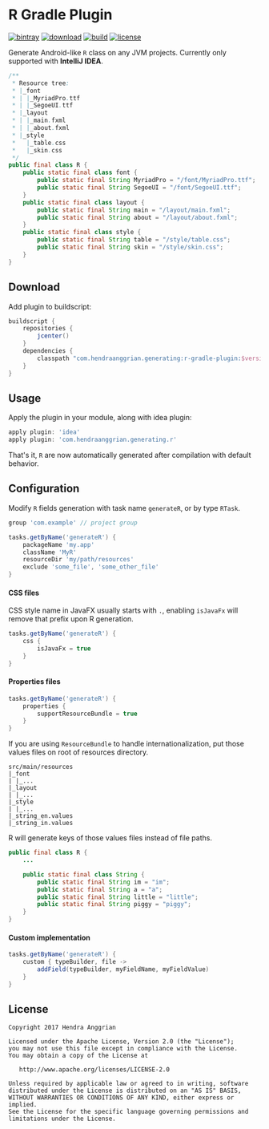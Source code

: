 R Gradle Plugin
===============
[![bintray](https://img.shields.io/badge/bintray-generating-brightgreen.svg)](https://bintray.com/hendraanggrian/generating)
[![download](https://api.bintray.com/packages/hendraanggrian/generating/r-gradle-plugin/images/download.svg)](https://bintray.com/hendraanggrian/generating/r-gradle-plugin/_latestVersion)
[![build](https://travis-ci.com/hendraanggrian/r-gradle-plugin.svg)](https://travis-ci.com/hendraanggrian/r-gradle-plugin)
[![license](https://img.shields.io/badge/license-Apache--2.0-blue.svg)](http://www.apache.org/licenses/LICENSE-2.0)

Generate Android-like `R` class on any JVM projects.
Currently only supported with <b>IntelliJ IDEA</b>.

```java
/**
 * Resource tree:
 * |_font
 * | |_MyriadPro.ttf
 * | |_SegoeUI.ttf
 * |_layout
 * | |_main.fxml
 * | |_about.fxml
 * |_style
 *   |_table.css
 *   |_skin.css
 */
public final class R {
    public static final class font {
        public static final String MyriadPro = "/font/MyriadPro.ttf";
        public static final String SegoeUI = "/font/SegoeUI.ttf";
    }
    public static final class layout {
        public static final String main = "/layout/main.fxml";
        public static final String about = "/layout/about.fxml";
    }
    public static final class style {
        public static final String table = "/style/table.css";
        public static final String skin = "/style/skin.css";
    }
}
```

Download
--------
Add plugin to buildscript:

```gradle
buildscript {
    repositories {
        jcenter()
    }
    dependencies {
        classpath "com.hendraanggrian.generating:r-gradle-plugin:$version"
    }
}
```

Usage
-----
Apply the plugin in your module, along with idea plugin:

```gradle
apply plugin: 'idea'
apply plugin: 'com.hendraanggrian.generating.r'
```

That's it, `R` are now automatically generated after compilation with default behavior.

Configuration
-------------
Modify `R` fields generation with task name `generateR`, or by type `RTask`.

```gradle
group 'com.example' // project group

tasks.getByName('generateR') {
    packageName 'my.app'
    className 'MyR'
    resourceDir 'my/path/resources'
    exclude 'some_file', 'some_other_file'
}
```

#### CSS files
CSS style name in JavaFX usually starts with `.`,
enabling `isJavaFx` will remove that prefix upon R generation.

```gradle
tasks.getByName('generateR') {
    css {
        isJavaFx = true
    }
}
```

#### Properties files

```gradle
tasks.getByName('generateR') {
    properties {
        supportResourceBundle = true
    }
}
```

If you are using `ResourceBundle` to handle internationalization, put those values files on root of resources directory.

```
src/main/resources
|_font
| |_...
|_layout
| |_...
|_style
| |_...
|_string_en.values
|_string_in.values
```

R will generate keys of those values files instead of file paths.

```java
public final class R {
    ...

    public static final class String {
        public static final String im = "im";
        public static final String a = "a";
        public static final String little = "little";
        public static final String piggy = "piggy";
    }
}
```

#### Custom implementation

```gradle
tasks.getByName('generateR') {
    custom { typeBuilder, file ->
        addField(typeBuilder, myFieldName, myFieldValue)
    }
}
```

License
-------
    Copyright 2017 Hendra Anggrian

    Licensed under the Apache License, Version 2.0 (the "License");
    you may not use this file except in compliance with the License.
    You may obtain a copy of the License at

       http://www.apache.org/licenses/LICENSE-2.0

    Unless required by applicable law or agreed to in writing, software
    distributed under the License is distributed on an "AS IS" BASIS,
    WITHOUT WARRANTIES OR CONDITIONS OF ANY KIND, either express or implied.
    See the License for the specific language governing permissions and
    limitations under the License.

[buildconfig]: https://github.com/hendraanggrian/buildconfig

